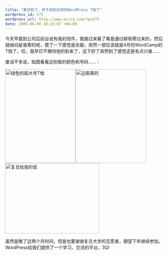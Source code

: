 ```yaml
--- 
title: "夏天到了，终于收到迟来的WordPress T恤了"
wordpress_id: 575
wordpress_url: http://www.wsria.com/?p=575
date: 2009-06-08 10:25:07 +08:00
---
```

今天早晨到公司后前台说有我的信件，我接过来看了看是通过邮局寄过来的，然后就纳闷是谁寄的呢，摸了一下感觉是衣服，突然一想应该就是4月份WordCamp的T恤了，哎，我早已不期待他的到来了，这下好了突然到了感觉还是有点兴奋……

废话不多说，贴图看看这别致的颜色和号码……：

<a href="http://www.kafeitu.me/files/2009/06/20090608308.jpg"><img class="alignleft size-medium wp-image-577" title="绿色的超大号T恤" src="http://www.kafeitu.me/files/2009/06/20090608308-225x300.jpg" alt="绿色的超大号T恤" width="225" height="300" /></a><a href="http://www.kafeitu.me/files/2009/06/20090608309.jpg"><img class="alignleft size-medium wp-image-578" title="近距离的" src="http://www.kafeitu.me/files/2009/06/20090608309-225x300.jpg" alt="近距离的" width="225" height="300" /></a><a href="http://www.kafeitu.me/files/2009/06/20090608310.jpg"><img class="alignleft size-medium wp-image-576" title="复旦给我的信" src="http://www.kafeitu.me/files/2009/06/20090608310-300x225.jpg" alt="复旦给我的信" width="300" height="225" /></a>

虽然是晚了近两个月时间，但是也要谢谢复旦大学的志愿者，期望下年继续参加，WordPress给我们提供了一个学习、交流的平台，3Q!
